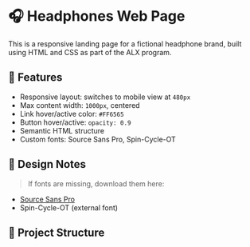 # 🎧 Headphones Web Page

This is a responsive landing page for a fictional headphone brand, built using HTML and CSS as part of the ALX program.

## 📱 Features

- Responsive layout: switches to mobile view at `480px`
- Max content width: `1000px`, centered
- Link hover/active color: `#FF6565`
- Button hover/active: `opacity: 0.9`
- Semantic HTML structure
- Custom fonts: Source Sans Pro, Spin-Cycle-OT

## 🧾 Design Notes

> If fonts are missing, download them here:
- [Source Sans Pro](https://fonts.google.com/specimen/Source+Sans+Pro)
- Spin-Cycle-OT (external font)

## 📁 Project Structure

